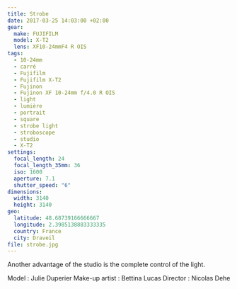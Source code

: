 ```yaml
---
title: Strobe
date: 2017-03-25 14:03:00 +02:00
gear:
  make: FUJIFILM
  model: X-T2
  lens: XF10-24mmF4 R OIS
tags:
  - 10-24mm
  - carré
  - Fujifilm
  - Fujifilm X-T2
  - Fujinon
  - Fujinon XF 10-24mm f/4.0 R OIS
  - light
  - lumière
  - portrait
  - square
  - strobe light
  - stroboscope
  - studio
  - X-T2
settings:
  focal_length: 24
  focal_length_35mm: 36
  iso: 1600
  aperture: 7.1
  shutter_speed: "6"
dimensions:
  width: 3140
  height: 3140
geo:
  latitude: 48.68739166666667
  longitude: 2.3985138883333335
  country: France
  city: Draveil
file: strobe.jpg
---
```


Another advantage of the studio is the complete control of the light.

Model : Julie Duperier
Make-up artist : Bettina Lucas
Director : Nicolas Dehe
